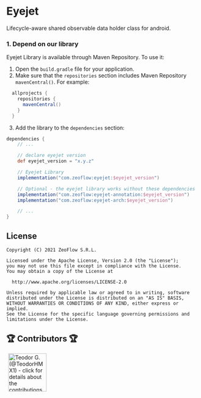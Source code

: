 # Eyejet
Lifecycle-aware shared observable data holder class for android.

### 1. Depend on our library

Eyejet Library is available through Maven Repository.
To use it:

1.  Open the `build.gradle` file for your application.
2.  Make sure that the `repositories` section includes Maven Repository
    `mavenCentral()`. For example:
```groovy
  allprojects {
    repositories {
      mavenCentral()
    }
  }
```

3.  Add the library to the `dependencies` section:
```groovy
dependencies {
    // ...

    // declare eyejet version
    def eyejet_version = "x.y.z"

    // Eyejet Library
    implementation("com.zeoflow:eyejet:$eyejet_version")

    // Optional - the eyejet library works without these dependencies
    implementation("com.zeoflow:eyejet-annotation:$eyejet_version")
    implementation("com.zeoflow:eyejet-arch:$eyejet_version")

    // ...
}
```

## License
    Copyright (C) 2021 ZeoFlow S.R.L.
    
    Licensed under the Apache License, Version 2.0 (the "License");
    you may not use this file except in compliance with the License.
    You may obtain a copy of the License at
    
      http://www.apache.org/licenses/LICENSE-2.0
    
    Unless required by applicable law or agreed to in writing, software
    distributed under the License is distributed on an "AS IS" BASIS,
    WITHOUT WARRANTIES OR CONDITIONS OF ANY KIND, either express or implied.
    See the License for the specific language governing permissions and
    limitations under the License.

## 🏆 Contributors 🏆

<!-- ZEOBOT-LIST:START - Do not remove or modify this section -->
<!-- prettier-ignore-start -->
<!-- markdownlint-disable -->
<p float="left">
<a href="docs/contributors.md#pushpin-teodor-g-teodorhmx1"><img width="100" src="https://avatars.githubusercontent.com/u/22307006?v=4" hspace=5 title='Teodor G. (@TeodorHMX1) - click for details about the contributions'></a>
</p>

<!-- markdownlint-enable -->
<!-- prettier-ignore-end -->
<!-- ZEOBOT-LIST:END -->